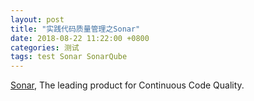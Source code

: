 ```yaml
---
layout: post
title: "实践代码质量管理之Sonar"
date: 2018-08-22 11:22:00 +0800
categories: 测试
tags: test Sonar SonarQube
---
```


[Sonar](https://www.sonarqube.org/), The leading product for Continuous Code Quality.
